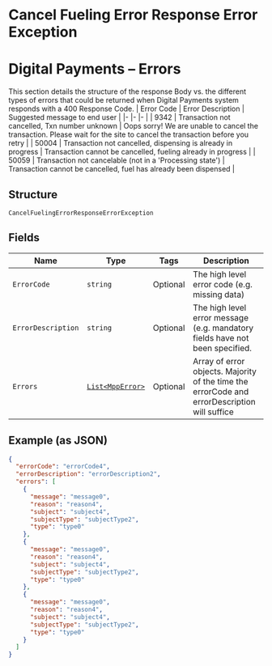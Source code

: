 
# Cancel Fueling Error Response Error Exception

# Digital Payments – Errors

This section details the structure of the response Body vs. the different types of errors that could be returned when Digital Payments system responds with a 400 Response Code.
| Error Code   | Error Description   | Suggested message to end user   |
|-  |-  |-  |
| 9342   | Transaction not cancelled, Txn number unknown   | Oops sorry! We are unable to cancel the transaction. Please wait for the site to cancel the transaction before you retry   |
| 50004   | Transaction not cancelled, dispensing is already in progress   | Transaction cannot be cancelled, fueling already in progress   |
| 50059   | Transaction not cancelable (not in a 'Processing state')   | Transaction cannot be cancelled, fuel has already been dispensed   |

## Structure

`CancelFuelingErrorResponseErrorException`

## Fields

| Name | Type | Tags | Description |
|  --- | --- | --- | --- |
| `ErrorCode` | `string` | Optional | The high level error code (e.g. missing data) |
| `ErrorDescription` | `string` | Optional | The high level error message (e.g. mandatory fields have not been specified. |
| `Errors` | [`List<MppError>`](../../doc/models/mpp-error.md) | Optional | Array of error objects. Majority of the time the errorCode and errorDescription will suffice |

## Example (as JSON)

```json
{
  "errorCode": "errorCode4",
  "errorDescription": "errorDescription2",
  "errors": [
    {
      "message": "message0",
      "reason": "reason4",
      "subject": "subject4",
      "subjectType": "subjectType2",
      "type": "type0"
    },
    {
      "message": "message0",
      "reason": "reason4",
      "subject": "subject4",
      "subjectType": "subjectType2",
      "type": "type0"
    },
    {
      "message": "message0",
      "reason": "reason4",
      "subject": "subject4",
      "subjectType": "subjectType2",
      "type": "type0"
    }
  ]
}
```

